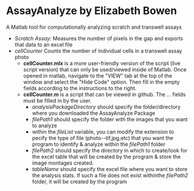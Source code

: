 # AssayAnalyze by Elizabeth Bowen
A Matlab tool for computationally analyzing scratch and transwell assays
- *Scratch Assay:* Measures the number of pixels in the gap and exports that data to an excel file
- *cellCounter* Counts the number of individual cells in a transwell assay photo
  - **cellCounter.mlx** is a more user-friendly version of the script (live script version) that can only be used/viewed inside of Matlab. Once opened in matlab, navigate to the "VIEW" tab at the top of the window and select the "Hide Code" option. Then fill in the empty fields according to the instructions to the right. 
  - **cellCounter.m** is a script that can be viewed in github. The ... fields must be filled in by the user.
    - *analysisPackageDirectory* should specify the folder/directory where you downloaded the AssayAnalyze Package
    - *filePath1* should specify the folder with the images that you want to analyze
    - within the *fileList* variable, you can modify the extension to pecify the type of file (photo--tif,jpg,etc) that you want the program to identify & analyze within the *filePath1* folder
    - *filePath2* should specify the directory in which to create/look for the excel table that will be created by the program & store the image montages created.
    - *tableName* should specify the excel file where you want to store the analysis stats. If such a file does not exist withinthe *filePath2* folder, it will be created by the program
